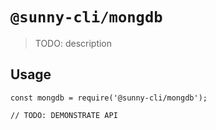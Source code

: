 # `@sunny-cli/mongdb`

> TODO: description

## Usage

```
const mongdb = require('@sunny-cli/mongdb');

// TODO: DEMONSTRATE API
```
